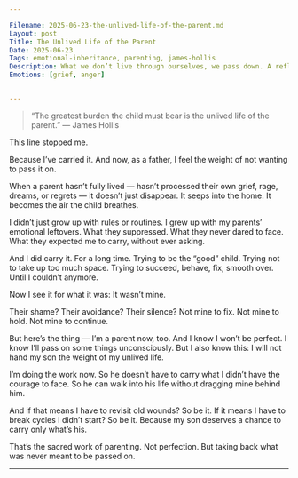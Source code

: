 ```yaml
---

Filename: 2025-06-23-the-unlived-life-of-the-parent.md
Layout: post
Title: The Unlived Life of the Parent
Date: 2025-06-23
Tags: emotional-inheritance, parenting, james-hollis
Description: What we don’t live through ourselves, we pass down. A reflection on the weight of unlived lives — and what it means to stop carrying what was never ours.
Emotions: [grief, anger]


---
```


> “The greatest burden the child must bear is the unlived life of the parent.”
— James Hollis



This line stopped me.

Because I’ve carried it.
And now, as a father, I feel the weight of not wanting to pass it on.

When a parent hasn’t fully lived — hasn’t processed their own grief, rage, dreams, or regrets — it doesn’t just disappear. It seeps into the home. It becomes the air the child breathes.

I didn’t just grow up with rules or routines.
I grew up with my parents’ emotional leftovers.
What they suppressed.
What they never dared to face.
What they expected me to carry, without ever asking.

And I did carry it. For a long time.
Trying to be the “good” child.
Trying not to take up too much space.
Trying to succeed, behave, fix, smooth over.
Until I couldn’t anymore.

Now I see it for what it was:
It wasn’t mine.

Their shame?
Their avoidance?
Their silence?
Not mine to fix. Not mine to hold. Not mine to continue.

But here’s the thing — I’m a parent now, too.
And I know I won’t be perfect.
I know I’ll pass on some things unconsciously.
But I also know this: I will not hand my son the weight of my unlived life.

I’m doing the work now.
So he doesn’t have to carry what I didn’t have the courage to face.
So he can walk into his life without dragging mine behind him.

And if that means I have to revisit old wounds? So be it.
If it means I have to break cycles I didn’t start? So be it.
Because my son deserves a chance to carry only what’s his.

That’s the sacred work of parenting.
Not perfection.
But taking back what was never meant to be passed on.


---